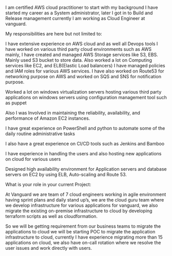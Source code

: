 I am certified AWS cloud practitioner to start with my background I have started my career as a System administrator, later I got in to Build and Release management currently I am working as Cloud Engineer at vanguard. 

My responsibilities are here but not limited to:  

I have extensive experience on AWS cloud and as well all Devops tools I have worked on various third party cloud environments such as AWS mainly, I have created and managed AWS Storage services like S3, EBS. Mainly used S3 bucket to store data. Also worked a lot on Computing services like EC2, and ELB(Elastic Load balancers) I have managed policies and IAM roles for various AWS services. I have also worked on Route53 for networking purpose on AWS and worked on SQS and SNS for notification purpose.  

Worked a lot on windows virtualization servers hosting various third party applications on windows servers using configuration management tool such as puppet 

Also I was Involved in maintaining the reliability, availability, and performance of Amazon EC2 instances. 

I have great experience on PowerShell and python to automate some of the daily routine administrative tasks 

I also have a great experience on CI/CD tools such as Jenkins and Bamboo 

I have experience in handling the users and also hosting new applications on cloud for various users 

Designed high availability environment for Application servers and database servers on EC2 by using ELB, Auto-scaling and Route 53. 

What is your role in your current Project: 

At Vanguard we are team of 7 cloud engineers working in agile environment having sprint plans and daily stand up’s, we are the cloud guru team where we develop infrastructure for various applications for vanguard, we also migrate the existing on-premise infrastructure to cloud by developing terraform scripts as well as cloudformation. 
                   

So we will be getting requirement from our business teams to migrate the applications to cloud we will be starting POC to migrate the application infrastructure to cloud, currently I have experience migrating more than 15 applications on cloud, we also have on-call rotation where we resolve the user issues and work directly with users. 
